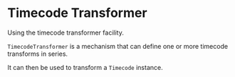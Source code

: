 # Timecode Transformer

Using the timecode transformer facility.

``TimecodeTransformer`` is a mechanism that can define one or more timecode transforms in series.

It can then be used to transform a ``Timecode`` instance.